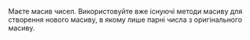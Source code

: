 Маєте масив чисел. 
Використовуйте вже існуючі методи масиву для створення нового масиву, в якому лише парні числа з оригінального масиву.
